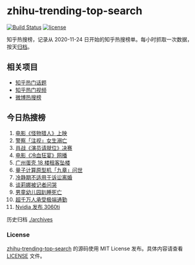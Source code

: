 # zhihu-trending-top-search

[![Build Status](https://github.com/justjavac/zhihu-trending-top-search/workflows/ci/badge.svg?branch=main)](https://github.com/justjavac/zhihu-trending-top-search/actions)
[![license](https://img.shields.io/github/license/justjavac/zhihu-trending-top-search)](https://github.com/justjavac/zhihu-trending-top-search/blob/main/LICENSE)

知乎热搜榜，记录从 2020-11-24 日开始的知乎热搜榜单。每小时抓取一次数据，按天[归档](./archives)。

## 相关项目

- [知乎热门话题](https://github.com/justjavac/zhihu-trending-hot-questions)
- [知乎热门视频](https://github.com/justjavac/zhihu-trending-hot-video)
- [微博热搜榜](https://github.com/justjavac/weibo-trending-hot-search)

## 今日热搜榜

<!-- BEGIN -->
<!-- 最后更新时间 Sun Dec 06 2020 05:03:44 GMT+0800 (CST) -->
1. [电影《怪物猎人》上映](https://www.zhihu.com/search?q=怪物猎人电影)
1. [警察「注视」女生溺亡](https://www.zhihu.com/search?q=警察注视女生溺亡)
1. [肖战《演员请就位》决赛](https://www.zhihu.com/search?q=肖战演员请就位)
1. [电影《冷血狂宴》网播](https://www.zhihu.com/search?q=冷血狂宴)
1. [广州蛋壳 18 楼租客坠楼](https://www.zhihu.com/search?q=广州蛋壳坠楼)
1. [量子计算原型机「九章」问世](https://www.zhihu.com/search?q=九章)
1. [冷静期不适用于诉讼离婚](https://www.zhihu.com/search?q=离婚冷静期)
1. [谈莉娜被记者问哭](https://www.zhihu.com/search?q=谈莉娜)
1. [男童幼儿园趴睡死亡](https://www.zhihu.com/search?q=幼儿园午睡死亡)
1. [超千万人承受极端通勤](https://www.zhihu.com/search?q=极端通勤)
1. [Nvidia 发布 3060ti ](https://www.zhihu.com/search?q=3060ti)
<!-- END -->

历史归档 [./archives](./archives)

### License

[zhihu-trending-top-search](https://github.com/justjavac/zhihu-trending-top-search) 的源码使用 MIT License 发布。具体内容请查看 [LICENSE](./LICENSE) 文件。
